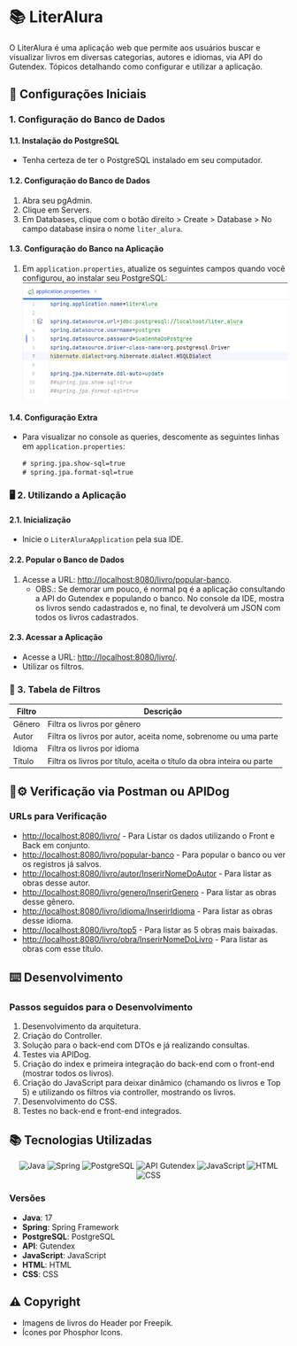 # 📚 LiterAlura

O LiterAlura é uma aplicação web que permite aos usuários buscar e visualizar livros em diversas categorias, autores e idiomas, via API do Gutendex. Tópicos detalhando como configurar e utilizar a aplicação.


## 📌 Configurações Iniciais

### 1. Configuração do Banco de Dados

#### 1.1. Instalação do PostgreSQL
- Tenha certeza de ter o PostgreSQL instalado em seu computador.

#### 1.2. Configuração do Banco de Dados
1. Abra seu pgAdmin.
2. Clique em Servers.
3. Em Databases, clique com o botão direito > Create > Database > No campo database insira o nome `liter_alura`.

#### 1.3. Configuração do Banco na Aplicação
1. Em `application.properties`, atualize os seguintes campos quando você configurou, ao instalar seu PostgreSQL:
   <img src="https://github.com/adrianoazevedo/liter-alura/blob/main/assets/config-banco-dadosc.png" width="500">

#### 1.4. Configuração Extra
- Para visualizar no console as queries, descomente as seguintes linhas em `application.properties`:
    ```properties
    # spring.jpa.show-sql=true
    # spring.jpa.format-sql=true
    ```

### 🖥️ 2. Utilizando a Aplicação

#### 2.1. Inicialização
- Inicie o `LiterAluraApplication` pela sua IDE.

#### 2.2. Popular o Banco de Dados
1. Acesse a URL: [http://localhost:8080/livro/popular-banco](http://localhost:8080/livro/popular-banco).
    - OBS.: Se demorar um pouco, é normal pq é a aplicação consultando a API do Gutendex e populando o banco. No console da IDE, mostra os livros sendo cadastrados e, no final, te devolverá um JSON com todos os livros cadastrados.

#### 2.3. Acessar a Aplicação
- Acesse a URL: [http://localhost:8080/livro/](http://localhost:8080/livro/).
- Utilizar os filtros.

### 📖 3. Tabela de Filtros

| Filtro  | Descrição |
|---------|-----------|
| Gênero  | Filtra os livros por gênero |
| Autor   | Filtra os livros por autor, aceita nome, sobrenome ou uma parte |
| Idioma  | Filtra os livros por idioma |
| Título  | Filtra os livros por título, aceita o título da obra inteira ou parte |

## 🔧⚙️ Verificação via Postman ou APIDog

### URLs para Verificação

- [http://localhost:8080/livro/](http://localhost:8080/livro/) - Para Listar os dados utilizando o Front e Back em conjunto.
- [http://localhost:8080/livro/popular-banco](http://localhost:8080/livro/popular-banco) - Para popular o banco ou ver os registros já salvos.
- [http://localhost:8080/livro/autor/InserirNomeDoAutor](http://localhost:8080/livro/autor/InserirNomeDoAutor) - Para listar as obras desse autor.
- [http://localhost:8080/livro/genero/InserirGenero](http://localhost:8080/livro/genero/InserirGenero) - Para listar as obras desse gênero.
- [http://localhost:8080/livro/idioma/InserirIdioma](http://localhost:8080/livro/idioma/InserirIdioma) - Para listar as obras desse idioma.
- [http://localhost:8080/livro/top5](http://localhost:8080/livro/top5) - Para listar as 5 obras mais baixadas.
- [http://localhost:8080/livro/obra/InserirNomeDoLivro](http://localhost:8080/livro/obra/InserirNomeDoLivro) - Para listar as obras com esse título.

## ⌨️ Desenvolvimento

### Passos seguidos para o Desenvolvimento

1. Desenvolvimento da arquitetura.
2. Criação do Controller.
3. Solução para o back-end com DTOs e já realizando consultas.
4. Testes via APIDog.
5. Criação do index e primeira integração do back-end com o front-end (mostrar todos os livros).
6. Criação do JavaScript para deixar dinâmico (chamando os livros e Top 5) e utilizando os filtros via controller, mostrando os livros.
7. Desenvolvimento do CSS.
8. Testes no back-end e front-end integrados.

## 📚 Tecnologias Utilizadas

<p align="center">
  <img src="https://cdn.jsdelivr.net/gh/devicons/devicon/icons/java/java-original.svg" alt="Java" width="50" height="50"/>
  <img src="https://cdn.jsdelivr.net/gh/devicons/devicon/icons/spring/spring-original.svg" alt="Spring" width="50" height="50"/>
  <img src="https://cdn.jsdelivr.net/gh/devicons/devicon/icons/postgresql/postgresql-original.svg" alt="PostgreSQL" width="50" height="50"/>
  <img src="https://cdn-icons-png.flaticon.com/512/2160/2160724.png" alt="API Gutendex" width="50" height="50"/>
  <img src="https://cdn.jsdelivr.net/gh/devicons/devicon/icons/javascript/javascript-original.svg" alt="JavaScript" width="50" height="50"/>
  <img src="https://cdn.jsdelivr.net/gh/devicons/devicon/icons/html5/html5-original.svg" alt="HTML" width="50" height="50"/>
  <img src="https://cdn.jsdelivr.net/gh/devicons/devicon/icons/css3/css3-original.svg" alt="CSS" width="50" height="50"/>
</p>

### Versões

- **Java**: 17
- **Spring**: Spring Framework
- **PostgreSQL**: PostgreSQL
- **API**: Gutendex
- **JavaScript**: JavaScript
- **HTML**: HTML
- **CSS**: CSS

## ⚠️ Copyright

- Imagens de livros do Header por Freepik.
- Ícones por Phosphor Icons.
